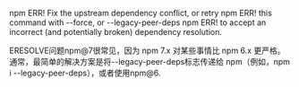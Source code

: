 npm ERR! Fix the upstream dependency conflict, or retry
npm ERR! this command with --force, or --legacy-peer-deps
npm ERR! to accept an incorrect (and potentially broken) dependency resolution.

ERESOLVE问题npm@7很常见，因为 npm 7.x 对某些事情比 npm 6.x 更严格。通常，最简单的解决方案是将--legacy-peer-deps标志传递给 npm（例如，npm i --legacy-peer-deps），或者使用npm@6.